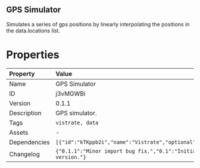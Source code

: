 <h2>GPS Simulator</h2><p>Simulates a series of gps positions by linearly interpolating the positions in the data.locations list.&nbsp;</p>

# Properties

| Property | Value |
| :--- | :--- |
| Name | GPS Simulator |
| ID | j3vMGWBi |
| Version | 0.1.1 |
| Description | GPS simulator. |
| Tags | `vistrate, data` |
| Assets | - |
| Dependencies | `[{"id":"kTKppb2i","name":"Vistrate","optional":false}]` |
| Changelog | `{"0.1.1":"Minor import bug fix.","0.1":"Initial version."}` |